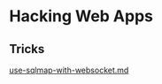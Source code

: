 # Hacking Web Apps

## Tricks

[use-sqlmap-with-websocket.md](use-sqlmap-with-websocket.md "mention")
